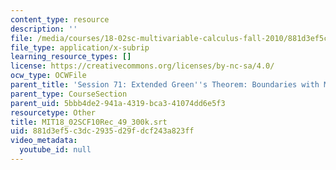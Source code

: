 ```yaml
---
content_type: resource
description: ''
file: /media/courses/18-02sc-multivariable-calculus-fall-2010/881d3ef5c3dc2935d29fdcf243a823ff_MIT18_02SCF10Rec_49_300k.srt
file_type: application/x-subrip
learning_resource_types: []
license: https://creativecommons.org/licenses/by-nc-sa/4.0/
ocw_type: OCWFile
parent_title: 'Session 71: Extended Green''s Theorem: Boundaries with Multiple Pieces'
parent_type: CourseSection
parent_uid: 5bbb4de2-941a-4319-bca3-41074dd6e5f3
resourcetype: Other
title: MIT18_02SCF10Rec_49_300k.srt
uid: 881d3ef5-c3dc-2935-d29f-dcf243a823ff
video_metadata:
  youtube_id: null
---
```

